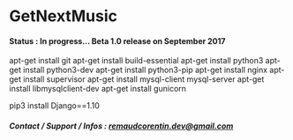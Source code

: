 # GetNextMusic

#### Status : In progress... Beta 1.0 release on September 2017  

apt-get install git
apt-get install build-essential
apt-get install python3
apt-get install python3-dev
apt-get install python3-pip
apt-get install nginx
apt-get install supervisor
apt-get install mysql-client mysql-server
apt-get install libmysqlclient-dev
apt-get install gunicorn

pip3 install Django==1.10


##### Contact / Support / Infos : remaudcorentin.dev@gmail.com

